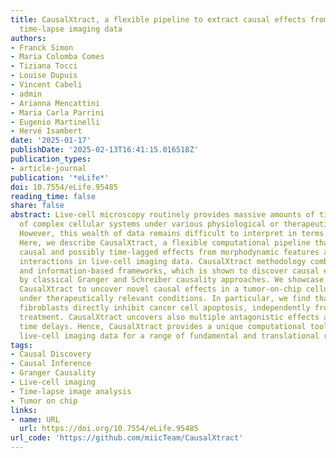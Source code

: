 ```yaml
---
title: CausalXtract, a flexible pipeline to extract causal effects from live-cell
  time-lapse imaging data
authors:
- Franck Simon
- Maria Colomba Comes
- Tiziana Tocci
- Louise Dupuis
- Vincent Cabeli
- admin
- Arianna Mencattini
- Maria Carla Parrini
- Eugenio Martinelli
- Hervé Isambert
date: '2025-01-17'
publishDate: '2025-02-13T16:41:15.016518Z'
publication_types:
- article-journal
publication: '*eLife*'
doi: 10.7554/eLife.95485
reading_time: false
share: false
abstract: Live-cell microscopy routinely provides massive amounts of time-lapse images
  of complex cellular systems under various physiological or therapeutic conditions.
  However, this wealth of data remains difficult to interpret in terms of causal effects.
  Here, we describe CausalXtract, a flexible computational pipeline that discovers
  causal and possibly time-lagged effects from morphodynamic features and cell–cell
  interactions in live-cell imaging data. CausalXtract methodology combines network-based
  and information-based frameworks, which is shown to discover causal effects overlooked
  by classical Granger and Schreiber causality approaches. We showcase the use of
  CausalXtract to uncover novel causal effects in a tumor-on-chip cellular ecosystem
  under therapeutically relevant conditions. In particular, we find that cancer-associated
  fibroblasts directly inhibit cancer cell apoptosis, independently from anticancer
  treatment. CausalXtract uncovers also multiple antagonistic effects at different
  time delays. Hence, CausalXtract provides a unique computational tool to interpret
  live-cell imaging data for a range of fundamental and translational research applications.
tags:
- Causal Discovery
- Causal Inference
- Granger Causality
- Live-cell imaging
- Time-lapse image analysis
- Tumor on chip
links:
- name: URL
  url: https://doi.org/10.7554/eLife.95485
url_code: 'https://github.com/miicTeam/CausalXtract'
---
```

